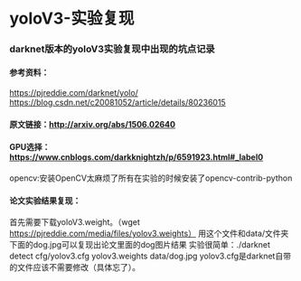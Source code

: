 # yoloV3-实验复现
### darknet版本的yoloV3实验复现中出现的坑点记录
#### 参考资料：
https://pjreddie.com/darknet/yolo/<br />
https://blog.csdn.net/c20081052/article/details/80236015<br />
#### 原文链接：http://arxiv.org/abs/1506.02640 <br />
#### GPU选择：https://www.cnblogs.com/darkknightzh/p/6591923.html#_label0<br />
opencv:安装OpenCV太麻烦了所有在实验的时候安装了opencv-contrib-python<br />
#### 论文实验结果复现：
   首先需要下载yoloV3.weight。（wget https://pjreddie.com/media/files/yolov3.weights）
   用这个文件和data/文件夹下面的dog.jpg可以复现出论文里面的dog图片结果
   实验很简单：./darknet detect cfg/yolov3.cfg yolov3.weights data/dog.jpg
   yolov3.cfg是darknet自带的文件应该不需要修改（具体忘了）。

